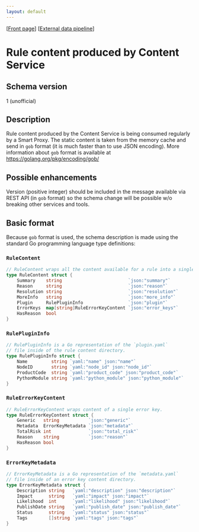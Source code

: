 ```yaml
---
layout: default
---
```

\[[Front page](../index.md)\] \[[External data pipeline](../external_data_pipeline.md)\]

# Rule content produced by Content Service

## Schema version

1 (unofficial)

## Description

Rule content produced by the Content Service is being consumed regularly by a
Smart Proxy. The static content is taken from the memory cache and send in
`gob` format (it is much faster than to use JSON encoding). More information
about `gob` format is available at https://golang.org/pkg/encoding/gob/

## Possible enhancements

Version (positive integer) should be included in the message available via REST
API (in `gob` format) so the schema change will be possible w/o breaking other
services and tools.

## Basic format

Because `gob` format is used, the schema description is made using the standard
Go programming language type definitions:

### `RuleContent`

```go
// RuleContent wraps all the content available for a rule into a single structure.
type RuleContent struct {
	Summary    string                         `json:"summary"`
	Reason     string                         `json:"reason"`
	Resolution string                         `json:"resolution"`
	MoreInfo   string                         `json:"more_info"`
	Plugin     RulePluginInfo                 `json:"plugin"`
	ErrorKeys  map[string]RuleErrorKeyContent `json:"error_keys"`
	HasReason  bool
}
```

### `RulePluginInfo`

```go
// RulePluginInfo is a Go representation of the `plugin.yaml`
// file inside of the rule content directory.
type RulePluginInfo struct {
	Name         string `yaml:"name" json:"name"`
	NodeID       string `yaml:"node_id" json:"node_id"`
	ProductCode  string `yaml:"product_code" json:"product_code"`
	PythonModule string `yaml:"python_module" json:"python_module"`
}
```

### `RuleErrorKeyContent`

```go
// RuleErrorKeyContent wraps content of a single error key.
type RuleErrorKeyContent struct {
	Generic   string           `json:"generic"`
	Metadata  ErrorKeyMetadata `json:"metadata"`
	TotalRisk int              `json:"total_risk"`
	Reason    string           `json:"reason"`
	HasReason bool
}
```

### `ErrorKeyMetadata`

```go
// ErrorKeyMetadata is a Go representation of the `metadata.yaml`
// file inside of an error key content directory.
type ErrorKeyMetadata struct {
	Description string   `yaml:"description" json:"description"`
	Impact      string   `yaml:"impact" json:"impact"`
	Likelihood  int      `yaml:"likelihood" json:"likelihood"`
	PublishDate string   `yaml:"publish_date" json:"publish_date"`
	Status      string   `yaml:"status" json:"status"`
	Tags        []string `yaml:"tags" json:"tags"`
}
```
